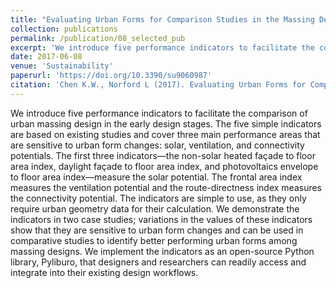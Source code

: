 ```yaml
---
title: "Evaluating Urban Forms for Comparison Studies in the Massing Design Stage"
collection: publications
permalink: /publication/08_selected_pub
excerpt: 'We introduce five performance indicators to facilitate the comparison of urban massing design in the early design stages. The five simple indicators are based on existing studies and cover three main performance areas that are sensitive to urban form changes: solar, ventilation, and connectivity potentials.'
date: 2017-06-08
venue: 'Sustainability'
paperurl: 'https://doi.org/10.3390/su9060987'
citation: 'Chen K.W., Norford L (2017). Evaluating Urban Forms for Comparison Studies in the Massing Design Stage. Sustainability, 9(6).'
---
```


We introduce five performance indicators to facilitate the comparison of urban massing design in the early design stages. The five simple indicators are based on existing studies and cover three main performance areas that are sensitive to urban form changes: solar, ventilation, and connectivity potentials. The first three indicators—the non-solar heated façade to floor area index, daylight façade to floor area index, and photovoltaics envelope to floor area index—measure the solar potential. The frontal area index measures the ventilation potential and the route-directness index measures the connectivity potential. The indicators are simple to use, as they only require urban geometry data for their calculation. We demonstrate the indicators in two case studies; variations in the values of these indicators show that they are sensitive to urban form changes and can be used in comparative studies to identify better performing urban forms among massing designs. We implement the indicators as an open-source Python library, Pyliburo, that designers and researchers can readily access and integrate into their existing design workflows.